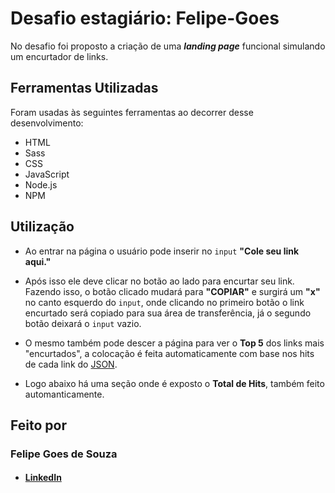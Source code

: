 ﻿# Desafio estagiário: Felipe-Goes

No desafio foi proposto a criação de uma ***landing page*** funcional simulando um encurtador de links. 

## Ferramentas Utilizadas

 Foram usadas às seguintes ferramentas ao decorrer desse desenvolvimento:

- HTML
- Sass
- CSS
- JavaScript 
- Node.js
- NPM

 

## Utilização

- Ao entrar na página o usuário pode inserir no ```input```  **"Cole seu link aqui."**

 - Após isso ele deve clicar no botão ao lado para encurtar seu link. Fazendo isso, o botão clicado mudará para **"COPIAR"** e surgirá um **"x"** no canto esquerdo do `input`, onde clicando no primeiro botão o link encurtado será copiado para sua área de transferência, já o segundo botão deixará o `input` vazio.

 - O mesmo também pode descer a página para ver o **Top 5** dos links mais "encurtados", a colocação é feita automaticamente com base nos hits de cada link do [JSON](https://github.com/felpgoes/frontend-intern-challenge/blob/felipe-goes/project/src/public/js/urls.json).

- Logo abaixo há uma seção onde é exposto o **Total de Hits**, também feito automanticamente.


## Feito por
  
### Felipe Goes de Souza
- ####  [LinkedIn](https://www.linkedin.com/in/felipe-goes/)